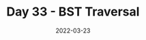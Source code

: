 ---
layout: post
title: "Day 33 - BST Traversal"
date: 2022-03-23
tags: [Binary Search Trees, Binary Trees, JavaScript]
---